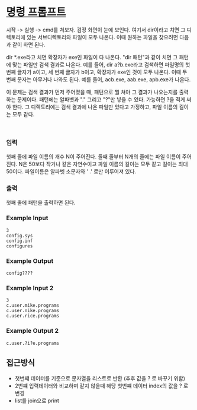 # [명령 프롬프트](https://www.acmicpc.net/problem/1032)

시작 -> 실행 -> cmd를 쳐보자. 검정 화면이 눈에 보인다. 여기서 dir이라고 치면 그 디렉토리에 있는 서브디렉토리와 파일이 모두 나온다. 이때 원하는 파일을 찾으려면 다음과 같이 하면 된다.

dir *.exe라고 치면 확장자가 exe인 파일이 다 나온다. "dir 패턴"과 같이 치면 그 패턴에 맞는 파일만 검색 결과로 나온다. 예를 들어, dir a?b.exe라고 검색하면 파일명의 첫 번째 글자가
a이고, 세 번째 글자가 b이고, 확장자가 exe인 것이 모두 나온다. 이때 두 번째 문자는 아무거나 나와도 된다. 예를 들어, acb.exe, aab.exe, apb.exe가 나온다.

이 문제는 검색 결과가 먼저 주어졌을 때, 패턴으로 뭘 쳐야 그 결과가 나오는지를 출력하는 문제이다. 패턴에는 알파벳과 "." 그리고 "?"만 넣을 수 있다. 가능하면 ?을 적게 써야 한다. 그 디렉토리에는 검색
결과에 나온 파일만 있다고 가정하고, 파일 이름의 길이는 모두 같다.

<br>

### 입력

첫째 줄에 파일 이름의 개수 N이 주어진다. 둘째 줄부터 N개의 줄에는 파일 이름이 주어진다. N은 50보다 작거나 같은 자연수이고 파일 이름의 길이는 모두 같고 길이는 최대 50이다. 파일이름은 알파벳 소문자와 '
.' 로만 이루어져 있다.

### 출력

첫째 줄에 패턴을 출력하면 된다.

### Example Input

```
3
config.sys
config.inf
configures
```

### Example Output

```
config????
```

### Example Input 2

```
3
c.user.mike.programs
c.user.nike.programs
c.user.rice.programs
```

### Example Output 2

```
c.user.?i?e.programs
```

## 접근방식

- 첫번쨰 데이터를 기준으로 문자열을 리스트로 반환 (추후 값을 ? 로 바꾸기 위함)
- 2번쨰 입력데이터와 비교하며 같지 않을때 해당 첫번쨰 데이터 index의 값을 ? 로 변경
- list를 join으로 print

